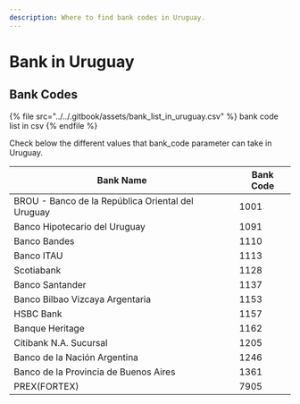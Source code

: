 ```yaml
---
description: Where to find bank codes in Uruguay.
---
```


# Bank in Uruguay

## Bank Codes

{% file src="../../.gitbook/assets/bank_list_in_uruguay.csv" %}
bank code list in csv
{% endfile %}

Check below the different values that bank\_code parameter can take in Uruguay.

| Bank Name                                         | Bank Code |
| ------------------------------------------------- | --------- |
| BROU - Banco de la República Oriental del Uruguay | 1001      |
| Banco Hipotecario del Uruguay                     | 1091      |
| Banco Bandes                                      | 1110      |
| Banco ITAU                                        | 1113      |
| Scotiabank                                        | 1128      |
| Banco Santander                                   | 1137      |
| Banco Bilbao Vizcaya Argentaria                   | 1153      |
| HSBC Bank                                         | 1157      |
| Banque Heritage                                   | 1162      |
| Citibank N.A. Sucursal                            | 1205      |
| Banco de la Nación Argentina                      | 1246      |
| Banco de la Provincia de Buenos Aires             | 1361      |
| PREX(FORTEX)                                      | 7905      |
